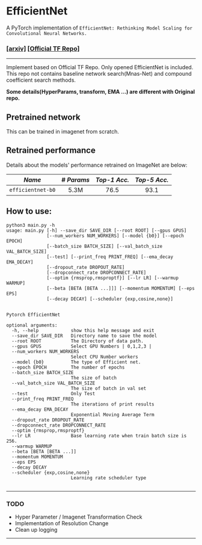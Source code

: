 # EfficientNet

A PyTorch implementation of `EfficientNet: Rethinking Model Scaling for Convolutional Neural Networks.`


### [[arxiv]](https://arxiv.org/abs/1905.11946) [[Official TF Repo]](https://github.com/tensorflow/tpu/tree/master/models/official/efficientnet)


<hr>

Implement based on Official TF Repo. Only opened EfficientNet is included. <br>
This repo not contains baseline network search(Mnas-Net) and compound coefficient search methods.<br>

<b>Some details(HyperParams, transform, EMA ...) are different with Original repo.</b>


## Pretrained network

This can be trained in imagenet from scratch.

## Retrained performance


Details about the models' performance retrained on ImageNet are below:

|    *Name*         |*# Params*|*Top-1 Acc.*|*Top-5 Acc.*|
|:-----------------:|:--------:|:----------:|:----------:|
| `efficientnet-b0` |   5.3M   |    76.5    |    93.1    |


## How to use:

```
python3 main.py -h
usage: main.py [-h] --save_dir SAVE_DIR [--root ROOT] [--gpus GPUS]
               [--num_workers NUM_WORKERS] [--model {b0}] [--epoch EPOCH]
               [--batch_size BATCH_SIZE] [--val_batch_size VAL_BATCH_SIZE]
               [--test] [--print_freq PRINT_FREQ] [--ema_decay EMA_DECAY]
               [--dropout_rate DROPOUT_RATE]
               [--dropconnect_rate DROPCONNECT_RATE]
               [--optim {rmsprop,rmsproptf}] [--lr LR] [--warmup WARMUP]
               [--beta [BETA [BETA ...]]] [--momentum MOMENTUM] [--eps EPS]
               [--decay DECAY] [--scheduler {exp,cosine,none}]


Pytorch EfficientNet

optional arguments:
  -h, --help            show this help message and exit
  --save_dir SAVE_DIR   Directory name to save the model
  --root ROOT           The Directory of data path.
  --gpus GPUS           Select GPU Numbers | 0,1,2,3 |
  --num_workers NUM_WORKERS
                        Select CPU Number workers
  --model {b0}          The type of Efficient net.
  --epoch EPOCH         The number of epochs
  --batch_size BATCH_SIZE
                        The size of batch
  --val_batch_size VAL_BATCH_SIZE
                        The size of batch in val set
  --test                Only Test
  --print_freq PRINT_FREQ
                        The iterations of print results
  --ema_decay EMA_DECAY
                        Exponential Moving Average Term
  --dropout_rate DROPOUT_RATE
  --dropconnect_rate DROPCONNECT_RATE
  --optim {rmsprop,rmsproptf}
  --lr LR               Base learning rate when train batch size is 256.
  --warmup WARMUP
  --beta [BETA [BETA ...]]
  --momentum MOMENTUM
  --eps EPS
  --decay DECAY
  --scheduler {exp,cosine,none}
                        Learning rate scheduler type


```

<hr>

### TODO

 - Hyper Parameter / Imagenet Transformation Check
 - Implementation of Resolution Change
 - Clean up logging

<hr>
